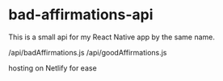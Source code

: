 # bad-affirmations-api

This is a small api for my React Native app by the same name.

/api/badAffirmations.js
/api/goodAffirmations.js

hosting on Netlify for ease
